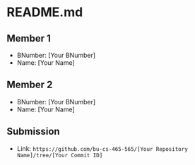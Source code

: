 # README.md

## Member 1

- BNumber: [Your BNumber]
- Name: [Your Name]

## Member 2

- BNumber: [Your BNumber]
- Name: [Your Name]

## Submission

- Link: `https://github.com/bu-cs-465-565/[Your Repository Name]/tree/[Your Commit ID]`
